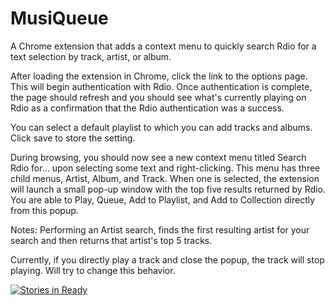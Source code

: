 MusiQueue
============================

A Chrome extension that adds a context menu to quickly search Rdio for a text selection by track, artist, or album.

After loading the extension in Chrome, click the link to the options page. This will begin authentication with Rdio. Once authentication is complete, the page should refresh and you should see what's currently playing on Rdio as a confirmation that the Rdio authentication was a success.

You can select a default playlist to which you can add tracks and albums. Click save to store the setting.

During browsing, you should now see a new context menu titled Search Rdio for... upon selecting some text and right-clicking. This menu has three child menus, Artist, Album, and Track. When one is selected, the extension will launch a small pop-up window with the top five results returned by Rdio. You are able to Play, Queue, Add to Playlist, and Add to Collection directly from this popup.

Notes:
Performing an Artist search, finds the first resulting artist for your search and then returns that artist's top 5 tracks.

Currently, if you directly play a track and close the popup, the track will stop playing. Will try to change this behavior.


[![Stories in Ready](https://badge.waffle.io/thenovelnomad/musiqueue.png?label=ready&title=Ready)](https://waffle.io/thenovelnomad/musiqueue)

